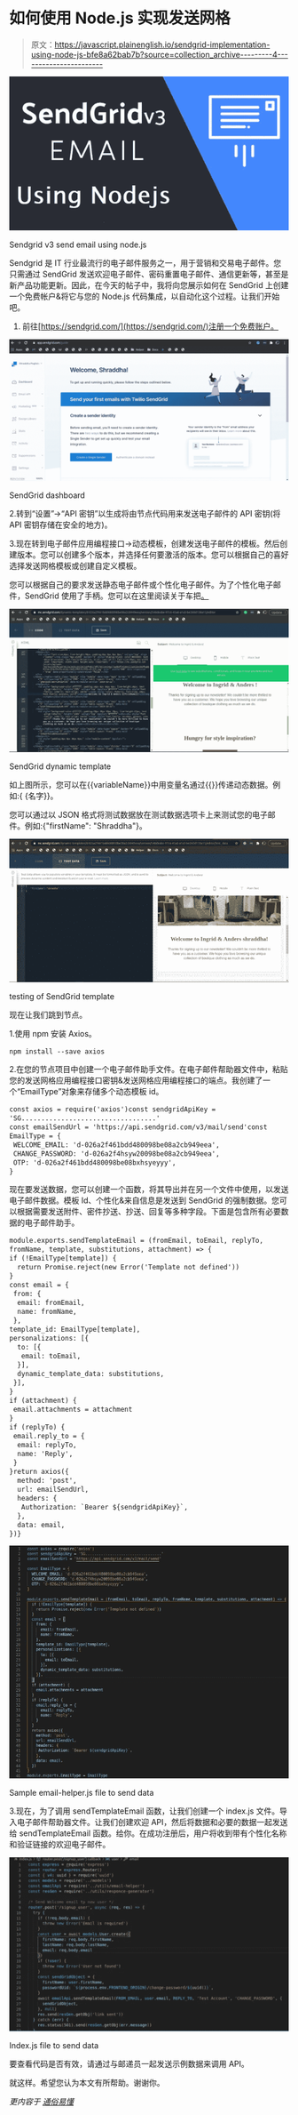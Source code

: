# 如何使用 Node.js 实现发送网格

> 原文：<https://javascript.plainenglish.io/sendgrid-implementation-using-node-js-bfe8a62bab7b?source=collection_archive---------4----------------------->

![](img/445e54506e7c7b16dc6ef868fba15336.png)

Sendgrid v3 send email using node.js

Sendgrid 是 IT 行业最流行的电子邮件服务之一，用于营销和交易电子邮件。您只需通过 SendGrid 发送欢迎电子邮件、密码重置电子邮件、通信更新等，甚至是新产品功能更新。因此，在今天的帖子中，我将向您展示如何在 SendGrid 上创建一个免费帐户&将它与您的 Node.js 代码集成，以自动化这个过程。让我们开始吧。

1.  前往[https://sendgrid.com/](https://sendgrid.com/)注册一个免费账户。

![](img/0a331fd903e03f93ff5dc38282dca46f.png)

SendGrid dashboard

2.转到“设置”->“API 密钥”以生成将由节点代码用来发送电子邮件的 API 密钥(将 API 密钥存储在安全的地方)。

3.现在转到电子邮件应用编程接口->动态模板，创建发送电子邮件的模板。然后创建版本。您可以创建多个版本，并选择任何要激活的版本。您可以根据自己的喜好选择发送网格模板或创建自定义模板。

您可以根据自己的要求发送静态电子邮件或个性化电子邮件。为了个性化电子邮件，SendGrid 使用了手柄。您可以在这里阅读关于车把[。](https://sendgrid.com/docs/for-developers/sending-email/using-handlebars/)

![](img/9a9c87cc1031c0bc1e77dcc37ab0af52.png)

SendGrid dynamic template

如上图所示，您可以在{{variableName}}中用变量名通过{{}}传递动态数据。例如:{ {名字}}。

您可以通过以 JSON 格式将测试数据放在测试数据选项卡上来测试您的电子邮件。例如:{"firstName": "Shraddha"}。

![](img/daa476a02d51ab7fbc968352b36d3b4e.png)

testing of SendGrid template

现在让我们跳到节点。

1.使用 npm 安装 Axios。

```
npm install --save axios
```

2.在您的节点项目中创建一个电子邮件助手文件。在电子邮件帮助器文件中，粘贴您的发送网格应用编程接口密钥&发送网格应用编程接口的端点。我创建了一个“EmailType”对象来存储多个动态模板 id。

```
const axios = require('axios')const sendgridApiKey = 'SG..................................'
const emailSendUrl = 'https://api.sendgrid.com/v3/mail/send'const EmailType = {
 WELCOME_EMAIL: 'd-026a2f461bdd480098be08a2cb949eea',
 CHANGE_PASSWORD: 'd-026a2f4hsyw20098be08a2cb949eea',
 OTP: 'd-026a2f461bdd480098be08bxhsyeyyy',
}
```

现在要发送数据，您可以创建一个函数，将其导出并在另一个文件中使用，以发送电子邮件数据。模板 Id、个性化&来自信息是发送到 SendGrid 的强制数据。您可以根据需要发送附件、密件抄送、抄送、回复等多种字段。下面是包含所有必要数据的电子邮件助手。

```
module.exports.sendTemplateEmail = (fromEmail, toEmail, replyTo, fromName, template, substitutions, attachment) => {
if (!EmailType[template]) {
  return Promise.reject(new Error('Template not defined'))
}
const email = {
 from: {
  email: fromEmail,
  name: fromName,
 },
template_id: EmailType[template],
personalizations: [{
  to: [{
   email: toEmail,
  }],
  dynamic_template_data: substitutions,
 }],
}
if (attachment) {
 email.attachments = attachment
}
if (replyTo) {
 email.reply_to = {
  email: replyTo,
  name: 'Reply',
 }
}return axios({
  method: 'post',
  url: emailSendUrl,
  headers: {
   Authorization: `Bearer ${sendgridApiKey}`,
  },
  data: email,
})}
```

![](img/bc1c89b3e803bfaca35f9780e7b34861.png)

Sample email-helper.js file to send data

3.现在，为了调用 sendTemplateEmail 函数，让我们创建一个 index.js 文件。导入电子邮件帮助器文件。让我们创建欢迎 API，然后将数据和必要的数据一起发送给 sendTemplateEmail 函数。给你。在成功注册后，用户将收到带有个性化名称和验证链接的欢迎电子邮件。

![](img/652d4cc07a646be2028d5580f5e0f508.png)

Index.js file to send data

要查看代码是否有效，请通过与邮递员一起发送示例数据来调用 API。

就这样。希望您认为本文有所帮助。谢谢你。

*更内容于* [*通俗易懂*](http://plainenglish.io/)